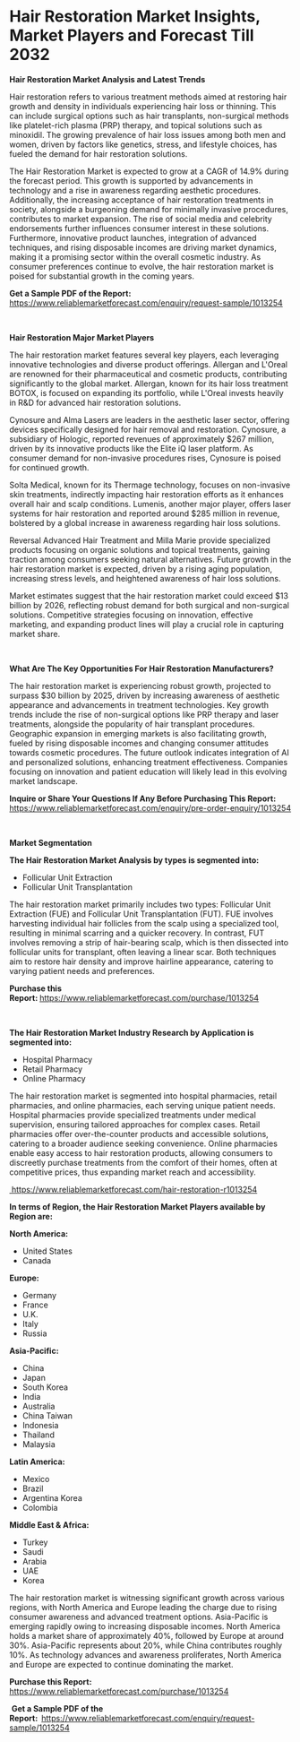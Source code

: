 <p><h1>Hair Restoration Market Insights, Market Players and Forecast Till 2032</h1></p><p><strong>Hair Restoration Market Analysis and Latest Trends</strong></p>
<p><p>Hair restoration refers to various treatment methods aimed at restoring hair growth and density in individuals experiencing hair loss or thinning. This can include surgical options such as hair transplants, non-surgical methods like platelet-rich plasma (PRP) therapy, and topical solutions such as minoxidil. The growing prevalence of hair loss issues among both men and women, driven by factors like genetics, stress, and lifestyle choices, has fueled the demand for hair restoration solutions.</p><p>The Hair Restoration Market is expected to grow at a CAGR of 14.9% during the forecast period. This growth is supported by advancements in technology and a rise in awareness regarding aesthetic procedures. Additionally, the increasing acceptance of hair restoration treatments in society, alongside a burgeoning demand for minimally invasive procedures, contributes to market expansion. The rise of social media and celebrity endorsements further influences consumer interest in these solutions. Furthermore, innovative product launches, integration of advanced techniques, and rising disposable incomes are driving market dynamics, making it a promising sector within the overall cosmetic industry. As consumer preferences continue to evolve, the hair restoration market is poised for substantial growth in the coming years.</p></p>
<p><strong>Get a Sample PDF of the Report:&nbsp;</strong> <a href="https://www.reliablemarketforecast.com/enquiry/request-sample/1013254?utm_campaign=3577&utm_medium=2&utm_source=Github&utm_content=ia&utm_term=16042025&utm_id=hair-restoration">https://www.reliablemarketforecast.com/enquiry/request-sample/1013254</a></p>
<p>&nbsp;</p>
<p><strong>Hair Restoration Major Market Players</strong></p>
<p><p>The hair restoration market features several key players, each leveraging innovative technologies and diverse product offerings. Allergan and L'Oreal are renowned for their pharmaceutical and cosmetic products, contributing significantly to the global market. Allergan, known for its hair loss treatment BOTOX, is focused on expanding its portfolio, while L'Oreal invests heavily in R&D for advanced hair restoration solutions. </p><p>Cynosure and Alma Lasers are leaders in the aesthetic laser sector, offering devices specifically designed for hair removal and restoration. Cynosure, a subsidiary of Hologic, reported revenues of approximately $267 million, driven by its innovative products like the Elite iQ laser platform. As consumer demand for non-invasive procedures rises, Cynosure is poised for continued growth.</p><p>Solta Medical, known for its Thermage technology, focuses on non-invasive skin treatments, indirectly impacting hair restoration efforts as it enhances overall hair and scalp conditions. Lumenis, another major player, offers laser systems for hair restoration and reported around $285 million in revenue, bolstered by a global increase in awareness regarding hair loss solutions.</p><p>Reversal Advanced Hair Treatment and Milla Marie provide specialized products focusing on organic solutions and topical treatments, gaining traction among consumers seeking natural alternatives. Future growth in the hair restoration market is expected, driven by a rising aging population, increasing stress levels, and heightened awareness of hair loss solutions. </p><p>Market estimates suggest that the hair restoration market could exceed $13 billion by 2026, reflecting robust demand for both surgical and non-surgical solutions. Competitive strategies focusing on innovation, effective marketing, and expanding product lines will play a crucial role in capturing market share.</p></p>
<p>&nbsp;</p>
<p><strong>What Are The Key Opportunities For Hair Restoration Manufacturers?</strong></p>
<p><p>The hair restoration market is experiencing robust growth, projected to surpass $30 billion by 2025, driven by increasing awareness of aesthetic appearance and advancements in treatment technologies. Key growth trends include the rise of non-surgical options like PRP therapy and laser treatments, alongside the popularity of hair transplant procedures. Geographic expansion in emerging markets is also facilitating growth, fueled by rising disposable incomes and changing consumer attitudes towards cosmetic procedures. The future outlook indicates integration of AI and personalized solutions, enhancing treatment effectiveness. Companies focusing on innovation and patient education will likely lead in this evolving market landscape.</p></p>
<p><strong>Inquire or Share Your Questions If Any Before Purchasing This Report:</strong> <a href="https://www.reliablemarketforecast.com/enquiry/pre-order-enquiry/1013254?utm_campaign=3577&utm_medium=2&utm_source=Github&utm_content=ia&utm_term=16042025&utm_id=hair-restoration">https://www.reliablemarketforecast.com/enquiry/pre-order-enquiry/1013254</a></p>
<p>&nbsp;</p>
<p><strong>Market Segmentation</strong></p>
<p><strong>The Hair Restoration Market Analysis by types is segmented into:</strong></p>
<p><ul><li>Follicular Unit Extraction</li><li>Follicular Unit Transplantation</li></ul></p>
<p><p>The hair restoration market primarily includes two types: Follicular Unit Extraction (FUE) and Follicular Unit Transplantation (FUT). FUE involves harvesting individual hair follicles from the scalp using a specialized tool, resulting in minimal scarring and a quicker recovery. In contrast, FUT involves removing a strip of hair-bearing scalp, which is then dissected into follicular units for transplant, often leaving a linear scar. Both techniques aim to restore hair density and improve hairline appearance, catering to varying patient needs and preferences.</p></p>
<p><strong>Purchase this Report:&nbsp;</strong><a href="https://www.reliablemarketforecast.com/purchase/1013254?utm_campaign=3577&utm_medium=2&utm_source=Github&utm_content=ia&utm_term=16042025&utm_id=hair-restoration">https://www.reliablemarketforecast.com/purchase/1013254</a></p>
<p>&nbsp;</p>
<p><strong>The Hair Restoration Market Industry Research by Application is segmented into:</strong></p>
<p><ul><li>Hospital Pharmacy</li><li>Retail Pharmacy</li><li>Online Pharmacy</li></ul></p>
<p><p>The hair restoration market is segmented into hospital pharmacies, retail pharmacies, and online pharmacies, each serving unique patient needs. Hospital pharmacies provide specialized treatments under medical supervision, ensuring tailored approaches for complex cases. Retail pharmacies offer over-the-counter products and accessible solutions, catering to a broader audience seeking convenience. Online pharmacies enable easy access to hair restoration products, allowing consumers to discreetly purchase treatments from the comfort of their homes, often at competitive prices, thus expanding market reach and accessibility.</p></p>
<p><a href="https://www.reliablemarketforecast.com/hair-restoration-r1013254?utm_campaign=3577&utm_medium=2&utm_source=Github&utm_content=ia&utm_term=16042025&utm_id=hair-restoration">&nbsp;https://www.reliablemarketforecast.com/hair-restoration-r1013254</a></p>
<p><strong>In terms of Region, the Hair Restoration Market Players available by Region are:</strong></p>
<p>
    <p> <strong> North America: </strong>
        <ul>
            <li>United States</li>
            <li>Canada</li>
        </ul>
        </p> 
    <p> <strong> Europe: </strong>
        <ul>
            <li>Germany</li>
            <li>France</li>
            <li>U.K.</li>
            <li>Italy</li>
            <li>Russia</li>
        </ul>
        </p> 
    <p> <strong> Asia-Pacific: </strong>
        <ul>
            <li>China</li>
            <li>Japan</li>
            <li>South Korea</li>
            <li>India</li>
            <li>Australia</li>
            <li>China Taiwan</li>
            <li>Indonesia</li>
            <li>Thailand</li>
            <li>Malaysia</li>
        </ul>
        </p> 
    <p> <strong> Latin America: </strong>
        <ul>
            <li>Mexico</li>
            <li>Brazil</li>
            <li>Argentina Korea</li>
            <li>Colombia</li>
        </ul>
        </p> 
    <p> <strong> Middle East & Africa: </strong>
        <ul>
            <li>Turkey</li>
            <li>Saudi</li>
            <li>Arabia</li>
            <li>UAE</li>
            <li>Korea</li>
        </ul>
    </p>
    </p>
<p><p>The hair restoration market is witnessing significant growth across various regions, with North America and Europe leading the charge due to rising consumer awareness and advanced treatment options. Asia-Pacific is emerging rapidly owing to increasing disposable incomes. North America holds a market share of approximately 40%, followed by Europe at around 30%. Asia-Pacific represents about 20%, while China contributes roughly 10%. As technology advances and awareness proliferates, North America and Europe are expected to continue dominating the market.</p></p>
<p><strong>Purchase this Report: </strong><a href="https://www.reliablemarketforecast.com/purchase/1013254?utm_campaign=3577&utm_medium=2&utm_source=Github&utm_content=ia&utm_term=16042025&utm_id=hair-restoration">https://www.reliablemarketforecast.com/purchase/1013254</a></p>
<p>&nbsp;<strong>Get a Sample PDF of the Report:&nbsp;&nbsp;</strong><a href="https://www.reliablemarketforecast.com/enquiry/request-sample/1013254?utm_campaign=3577&utm_medium=2&utm_source=Github&utm_content=ia&utm_term=16042025&utm_id=hair-restoration">https://www.reliablemarketforecast.com/enquiry/request-sample/1013254</a></p>
<p><strong></strong></p>
<p><p></p><p></p><p></p></p>